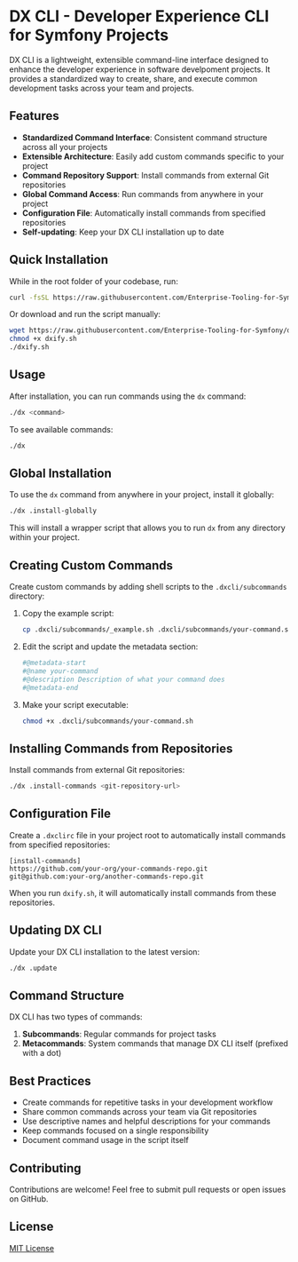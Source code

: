 # DX CLI - Developer Experience CLI for Symfony Projects

DX CLI is a lightweight, extensible command-line interface designed to enhance the developer experience in software develpoment projects.
It provides a standardized way to create, share, and execute common development tasks across your team and projects.


## Features

- **Standardized Command Interface**: Consistent command structure across all your projects
- **Extensible Architecture**: Easily add custom commands specific to your project
- **Command Repository Support**: Install commands from external Git repositories
- **Global Command Access**: Run commands from anywhere in your project
- **Configuration File**: Automatically install commands from specified repositories
- **Self-updating**: Keep your DX CLI installation up to date


## Quick Installation

While in the root folder of your codebase, run:

```bash
curl -fsSL https://raw.githubusercontent.com/Enterprise-Tooling-for-Symfony/dxcli/refs/heads/main/dxify.sh | bash
```

Or download and run the script manually:

```bash
wget https://raw.githubusercontent.com/Enterprise-Tooling-for-Symfony/dxcli/refs/heads/main/dxify.sh
chmod +x dxify.sh
./dxify.sh
```


## Usage

After installation, you can run commands using the `dx` command:

```bash
./dx <command>
```

To see available commands:

```bash
./dx
```


## Global Installation

To use the `dx` command from anywhere in your project, install it globally:

```bash
./dx .install-globally
```

This will install a wrapper script that allows you to run `dx` from any directory within your project.


## Creating Custom Commands

Create custom commands by adding shell scripts to the `.dxcli/subcommands` directory:

1. Copy the example script:
   ```bash
   cp .dxcli/subcommands/_example.sh .dxcli/subcommands/your-command.sh
   ```

2. Edit the script and update the metadata section:
   ```bash
   #@metadata-start
   #@name your-command
   #@description Description of what your command does
   #@metadata-end
   ```

3. Make your script executable:
   ```bash
   chmod +x .dxcli/subcommands/your-command.sh
   ```


## Installing Commands from Repositories

Install commands from external Git repositories:

```bash
./dx .install-commands <git-repository-url>
```


## Configuration File

Create a `.dxclirc` file in your project root to automatically install commands from specified repositories:

```
[install-commands]
https://github.com/your-org/your-commands-repo.git
git@github.com:your-org/another-commands-repo.git
```

When you run `dxify.sh`, it will automatically install commands from these repositories.


## Updating DX CLI

Update your DX CLI installation to the latest version:

```bash
./dx .update
```


## Command Structure

DX CLI has two types of commands:

1. **Subcommands**: Regular commands for project tasks
2. **Metacommands**: System commands that manage DX CLI itself (prefixed with a dot)


## Best Practices

- Create commands for repetitive tasks in your development workflow
- Share common commands across your team via Git repositories
- Use descriptive names and helpful descriptions for your commands
- Keep commands focused on a single responsibility
- Document command usage in the script itself


## Contributing

Contributions are welcome! Feel free to submit pull requests or open issues on GitHub.


## License

[MIT License](LICENSE)
